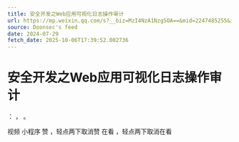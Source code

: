 ```yaml
---
title: 安全开发之Web应用可视化日志操作审计
url: https://mp.weixin.qq.com/s?__biz=MzI4NzA1Nzg5OA==&mid=2247485255&idx=1&sn=94559d04dc3e383b03371dfe2428dc1c
source: Doonsec's feed
date: 2024-07-29
fetch_date: 2025-10-06T17:39:52.002736
---
```


# 安全开发之Web应用可视化日志操作审计

：
，
。

视频
小程序
赞
，轻点两下取消赞
在看
，轻点两下取消在看